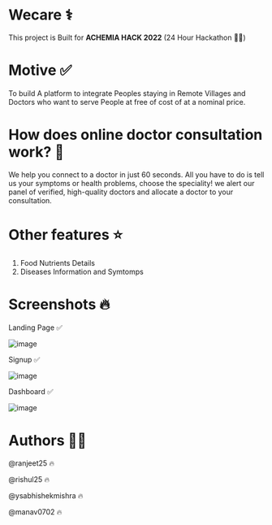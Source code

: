 # Wecare ⚕️
This project is Built for **ACHEMIA HACK 2022** (24 Hour Hackathon 🧑‍💻)

# Motive ✅
To build A platform to integrate Peoples staying in Remote Villages and 
Doctors who want to serve People at free of cost of at a nominal price.



# How does online doctor consultation work? 📍
We help you connect to a doctor in just 60 seconds. All you have to do is tell us your symptoms or health problems, 
choose the speciality! we alert our panel of verified, 
high-quality doctors and allocate a doctor to your consultation.

# Other features ⭐
1. Food Nutrients Details
2. Diseases Information and Symtomps

# Screenshots 🔥
Landing Page ✅

![image](https://user-images.githubusercontent.com/79698226/194845772-0adc6a6a-f064-4749-ae04-afab7a8901c5.png)

Signup ✅

![image](https://user-images.githubusercontent.com/79698226/194845859-d284e261-74d3-4c08-8bc3-1b37d5c5cdca.png)

Dashboard ✅

![image](https://user-images.githubusercontent.com/79698226/194846018-7aa8c649-e872-4677-acaa-0687694c8e91.png)

# Authors 🧑‍💻

@ranjeet25 🔥

@rishul25 🔥

@ysabhishekmishra 🔥

@manav0702 🔥
